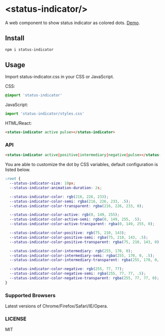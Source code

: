 # &lt;status-indicator/&gt;

A web component to show status indicator as colored dots. [Demo](https://2z6nk70qx0.codesandbox.io/).

## Install

```bash
npm i status-indicator
```

## Usage

Import status-indicator.css in your CSS or JavaScript.

CSS:

```css
@import 'status-indicator'
```

JavaScript:

```javascript
import 'status-indicator/styles.css'
```

HTML/React:

```html
<status-indicator active pulse></status-indicator>
```

### API

```html
<status-indicator active|positive|intermediary|negative|pulse></status-indicator>
```

You are able to customize the dot by CSS variables, default configuration is listed below.

```css
:root {
  --status-indicator-size: 10px;
  --status-indicator-animation-duration: 2s;

  --status-indicator-color: rgb(216, 226, 233);
  --status-indicator-color-semi: rgba(216, 226, 233, .5);
  --status-indicator-color-transparent: rgba(216, 226, 233, 0);

  --status-indicator-color-active: rgb(0, 149, 255);
  --status-indicator-color-active-semi: rgba(0, 149, 255, .5);
  --status-indicator-color-active-transparent: rgba(0, 149, 255, 0);

  --status-indicator-color-positive: rgb(75, 210, 143);
  --status-indicator-color-positive-semi: rgba(75, 210, 143, .5);
  --status-indicator-color-positive-transparent: rgba(75, 210, 143, 0);

  --status-indicator-color-intermediary: rgb(255, 170, 0);
  --status-indicator-color-intermediary-semi: rgba(255, 170, 0, .5);
  --status-indicator-color-intermediary-transparent: rgba(255, 170, 0, 0);

  --status-indicator-color-negative: rgb(255, 77, 77);
  --status-indicator-color-negative-semi: rgba(255, 77, 77, .5);
  --status-indicator-color-negative-transparent: rgba(255, 77, 77, 0);
}
```

### Supported Browsers

Latest versions of Chrome/Firefox/Safari/IE/Opera.

### LICENSE

MIT